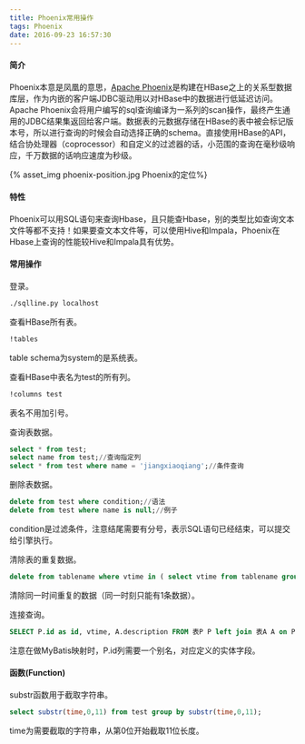 ```yaml
---
title: Phoenix常用操作
tags: Phoenix
date: 2016-09-23 16:57:30
---
```


#### 简介

Phoenix本意是凤凰的意思，[Apache Phoenix](http://phoenix.apache.org/)是构建在HBase之上的关系型数据库层，作为内嵌的客户端JDBC驱动用以对HBase中的数据进行低延迟访问。Apache Phoenix会将用户编写的sql查询编译为一系列的scan操作，最终产生通用的JDBC结果集返回给客户端。数据表的元数据存储在HBase的表中被会标记版本号，所以进行查询的时候会自动选择正确的schema。直接使用HBase的API，结合协处理器（coprocessor）和自定义的过滤器的话，小范围的查询在毫秒级响应，千万数据的话响应速度为秒级。

<!-- more -->

{% asset_img phoenix-position.jpg Phoenix的定位%}

#### 特性

Phoenix可以用SQL语句来查询Hbase，且只能查Hbase，别的类型比如查询文本文件等都不支持！如果要查文本文件等，可以使用Hive和Impala，Phoenix在Hbase上查询的性能较Hive和Impala具有优势。


#### 常用操作

登录。

```Bash
./sqlline.py localhost
```

查看HBase所有表。

```Bash
!tables
```
table schema为system的是系统表。

查看HBase中表名为test的所有列。

```Bash
!columns test
```

表名不用加引号。

查询表数据。

```SQL
select * from test;
select name from test;//查询指定列
select * from test where name = 'jiangxiaoqiang';//条件查询
```

删除表数据。

```SQL
delete from test where condition;//语法
delete from test where name is null;//例子
```
condition是过滤条件，注意结尾需要有分号，表示SQL语句已经结束，可以提交给引擎执行。

清除表的重复数据。

```SQL
delete from tablename where vtime in ( select vtime from tablename group by vtime having count(*)>1) and id not in (select max(id) from tablename group by vtime having count(*)>1 );
```

清除同一时间重复的数据（同一时刻只能有1条数据）。

连接查询。

```SQL
SELECT P.id as id, vtime, A.description FROM 表P P left join 表A A on P.id=A.positional_Id WHERE P.vehicle_id='cae21196-cb66-4256-88a6-7cdfb23e2c78' and P.vtime >= '2016-10-10 00:00:00' and P.vtime <= '2016-10-13 23:59:59' and P.alarm is not null and P.alarm != '0' order by P.vtime;
```

注意在做MyBatis映射时，P.id列需要一个别名，对应定义的实体字段。

#### 函数(Function)

substr函数用于截取字符串。

```SQL
select substr(time,0,11) from test group by substr(time,0,11);
```

time为需要截取的字符串，从第0位开始截取11位长度。




